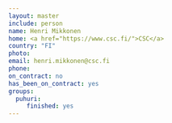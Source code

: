 ```yaml
---
layout: master
include: person
name: Henri Mikkonen
home: <a href="https://www.csc.fi/">CSC</a>
country: "FI"
photo:  
email: henri.mikkonen@csc.fi
phone:
on_contract: no
has_been_on_contract: yes
groups:
  puhuri:
     finished: yes
---
```

